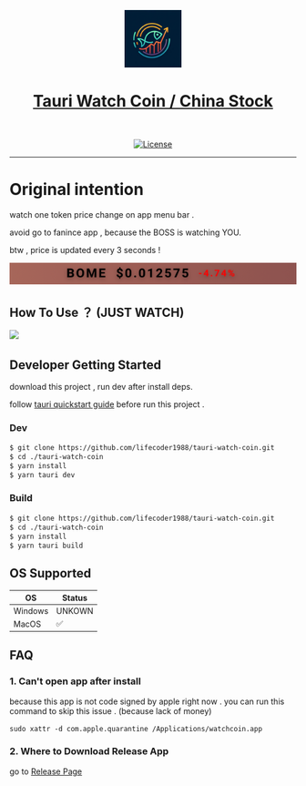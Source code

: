<p align="center">
  <a href="https://nextui.org">
      <img width="20%" src="https://raw.githubusercontent.com/lifecoder1988/tauri-watch-coin/main/src-tauri/icons/128x128%402x.png" alt="watch-coin" />
      <h1 align="center">Tauri Watch Coin / China Stock </h1>
  </a>
</p>
</br>
<p align="center">
  <a href="https://github.com/lifecoder1988/tauri-watch-coin/blob/main/LICENSE">
    <img src="https://img.shields.io/github/license/lifecoder1988/tauri-watch-coin" alt="License">
  </a>

</p>

---

# Original intention

watch one token price change on app menu bar .

avoid go to fanince app , because the BOSS is watching YOU.

btw , price is updated every 3 seconds !

![TO THE MOON!!!](public/barview.png)

## How To Use ？ (JUST WATCH)

[![](https://i.ytimg.com/vi/MpTIEvQGSZU/hqdefault.jpg)](https://www.youtube.com/watch?v=MpTIEvQGSZU)

## Developer Getting Started

download this project , run dev after install deps.

follow [tauri quickstart guide](https://tauri.app/zh-cn/v1/guides/getting-started/prerequisites) before run this project .

### Dev

```
$ git clone https://github.com/lifecoder1988/tauri-watch-coin.git
$ cd ./tauri-watch-coin
$ yarn install
$ yarn tauri dev

```

### Build

```
$ git clone https://github.com/lifecoder1988/tauri-watch-coin.git
$ cd ./tauri-watch-coin
$ yarn install
$ yarn tauri build

```

## OS Supported

| OS      | Status             |
| ------- | ------------------ |
| Windows | UNKOWN             |
| MacOS   | :white_check_mark: |

## FAQ

### 1. Can't open app after install

because this app is not code signed by apple right now . you can run this command to skip this issue . (because lack of money)

```
sudo xattr -d com.apple.quarantine /Applications/watchcoin.app
```

### 2. Where to Download Release App

go to [Release Page](https://github.com/lifecoder1988/tauri-watch-coin/releases)
